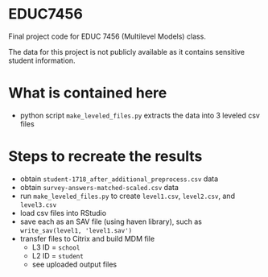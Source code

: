 # EDUC7456
Final project code for EDUC 7456 (Multilevel Models) class.

The data for this project is not publicly available as it contains sensitive student information.

# What is contained here
- python script `make_leveled_files.py` extracts the data into 3 leveled csv files

# Steps to recreate the results
- obtain `student-1718_after_additional_preprocess.csv` data
- obtain `survey-answers-matched-scaled.csv` data
- run `make_leveled_files.py` to create `level1.csv`, `level2.csv`, and `level3.csv`
- load csv files into RStudio
- save each as an SAV file (using haven library), such as `write_sav(level1, 'level1.sav')`
- transfer files to Citrix and build MDM file
  + L3 ID = `school`
  + L2 ID = `student`
  + see uploaded output files
